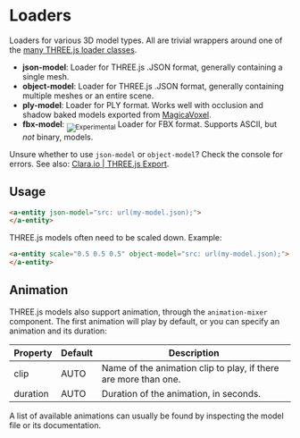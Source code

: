 # Loaders

Loaders for various 3D model types. All are trivial wrappers around one of the [many THREE.js loader classes](https://github.com/mrdoob/three.js/tree/master/examples/js/loaders).

- **json-model**: Loader for THREE.js .JSON format, generally containing a single mesh.
- **object-model**: Loader for THREE.js .JSON format, generally containing multiple meshes or an entire scene.
- **ply-model**: Loader for PLY format. Works well with occlusion and shadow baked models exported from [MagicaVoxel](https://ephtracy.github.io/).
- **fbx-model**: <sub><img alt="Experimental" src="https://img.shields.io/badge/status-experimental-orange.svg"></sub> Loader for FBX format. Supports ASCII, but *not* binary, models.

Unsure whether to use `json-model` or `object-model`? Check the console for errors. See also: [Clara.io | THREE.js Export](https://clara.io/learn/user-guide/data_exchange/threejs_export).

## Usage

```html
<a-entity json-model="src: url(my-model.json);">
</a-entity>
```

THREE.js models often need to be scaled down. Example:

```html
<a-entity scale="0.5 0.5 0.5" object-model="src: url(my-model.json);">
</a-entity>
```

## Animation

THREE.js models also support animation, through the `animation-mixer` component. The first animation will play by default, or you can specify
an animation and its duration:

| Property          | Default | Description                                         |
|-------------------|---------|-----------------------------------------------------|
| clip     | AUTO | Name of the animation clip to play, if there are more than one. |
| duration | AUTO | Duration of the animation, in seconds.                          |

A list of available animations can usually be found by inspecting the model file or its documentation.
